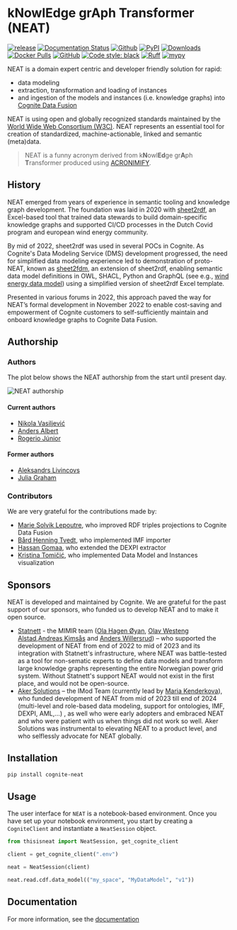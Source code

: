 # kNowlEdge grAph Transformer (NEAT)

[![release](https://img.shields.io/github/actions/workflow/status/cognitedata/neat/release.yaml?style=for-the-badge)](https://github.com/cognitedata/neat/actions/workflows/release.yaml)
[![Documentation Status](https://readthedocs.com/projects/cognite-neat/badge/?version=latest&style=for-the-badge)](https://cognite-neat.readthedocs-hosted.com/en/latest/?badge=latest)
[![Github](https://shields.io/badge/github-cognite/neat-green?logo=github&style=for-the-badge)](https://github.com/cognitedata/neat)
[![PyPI](https://img.shields.io/pypi/v/cognite-neat?style=for-the-badge)](https://pypi.org/project/cognite-neat/)
[![Downloads](https://img.shields.io/pypi/dm/cognite-neat?style=for-the-badge)](https://pypistats.org/packages/cognite-neat)
[![Docker Pulls](https://img.shields.io/docker/pulls/cognite/neat?style=for-the-badge)](https://hub.docker.com/r/cognite/neat)
[![GitHub](https://img.shields.io/github/license/cognitedata/neat?style=for-the-badge)](https://github.com/cognitedata/neat/blob/master/LICENSE)
[![Code style: black](https://img.shields.io/badge/code%20style-black-000000.svg?style=for-the-badge)](https://github.com/ambv/black)
[![Ruff](https://img.shields.io/endpoint?url=https://raw.githubusercontent.com/astral-sh/ruff/main/assets/badge/v2.json&style=for-the-badge)](https://github.com/astral-sh/ruff)
[![mypy](https://img.shields.io/badge/mypy-checked-000000.svg?style=for-the-badge&color=blue)](http://mypy-lang.org)

NEAT is a domain expert centric and developer friendly solution for rapid:

- data modeling
- extraction, transformation and loading of instances
- and ingestion of the models and instances (i.e. knowledge graphs) into [Cognite Data Fusion](https://www.cognite.com/en/product/cognite_data_fusion_industrial_dataops_platform)

NEAT is using open and globally recognized standards maintained by the [World Wide Web Consortium (W3C)](https://www.w3.org/RDF/).
NEAT represents an essential tool for creation of standardized, machine-actionable, linked and semantic (meta)data.

> NEAT is a funny acronym derived from k**N**owl**Ed**ge gr**A**ph **T**ransformer produced using [ACRONIMIFY](https://acronymify.com/NEAT/?q=knowledge+graph+transformer).


## History

NEAT emerged from years of experience in semantic tooling and knowledge graph development. The foundation was laid in 2020 with [sheet2rdf](https://github.com/nikokaoja/sheet2rdf), an Excel-based tool that trained data stewards to build domain-specific knowledge graphs and supported CI/CD processes in the Dutch Covid program and european wind energy community.

By mid of 2022, sheet2rdf was used in several POCs in Cognite. As Cognite's Data Modeling Service (DMS) development progressed, the need for simplified data modeling experience led to demonstration of proto-NEAT, known as [sheet2fdm](https://github.com/cognitedata/sheet2fdm), an extension of sheet2rdf, enabling semantic data model definitions in OWL, SHACL, Python and GraphQL (see e.g., [wind energy data model](https://cognitedata.github.io/wind-energy-data-model/)) using a simplified version of sheet2rdf Excel template.

Presented in various forums in 2022, this approach paved the way for NEAT’s formal development in November 2022 to enable cost-saving and empowerment of Cognite customers to self-sufficiently maintain and onboard knowledge graphs to Cognite Data Fusion.

## Authorship

### Authors
The plot below shows the NEAT authorship from the start until present day.

![NEAT authorship](./artifacts/figs/authorship.png)

#### Current authors
- [Nikola Vasiljević](www.linkedin.com/in/thisisnikola)
- [Anders Albert](https://www.linkedin.com/in/anders-albert-00790483/)
- [Rogerio Júnior](https://www.linkedin.com/in/rogerio-saboia-j%C3%BAnior-087118a7/)

#### Former authors
- [Aleksandrs Livincovs](https://www.linkedin.com/in/aleksandrslivincovs/)
- [Julia Graham](https://www.linkedin.com/in/julia-graham-959a78a7/)

### Contributors
We are very grateful for the contributions made by:


- [Marie Solvik Lepoutre](https://www.linkedin.com/in/mslepoutre/), who improved RDF triples projections to Cognite Data Fusion
- [Bård Henning Tvedt](https://www.linkedin.com/in/bhtvedt/), who implemented IMF importer
- [Hassan Gomaa](https://www.linkedin.com/in/dr-hassan-gomaa-232638121/), who extended the DEXPI extractor
- [Kristina Tomičić](https://www.linkedin.com/in/kristina-tomicic-6bb443108/), who implemented Data Model and Instances visualization


## Sponsors
NEAT is developed and maintained by Cognite. We are grateful for the past support of our sponsors, who funded us to develop NEAT and to make it open source.

- [Statnett](https://www.statnett.no/) - the MIMIR team ([Ola Hagen Øyan](https://www.linkedin.com/in/ola-%C3%B8yan-b0205b19/), [Olav Westeng Alstad](https://www.linkedin.com/in/olav-w-alstad-52329191/),[Andreas Kimsås](https://www.linkedin.com/in/andreas-kims%C3%A5s-964a0b2/) and [Anders Willersrud](https://www.linkedin.com/in/anders-willersrud-13a20220/)) – who supported the development of NEAT from end of 2022 to mid of 2023 and its integration with Statnett's infrastructure, where NEAT was battle-tested as a tool for non-sematic experts to define data models and transform large knowledge graphs representing the entire Norwegian power grid system. Without Statnett's support NEAT would not exist in the first place, and would not be open-source.
- [Aker Solutions](https://www.akersolutions.com/) – the IMod Team (currently lead by [Maria Kenderkova](https://www.linkedin.com/in/maria-kenderkova/)), who funded development of NEAT from mid of 2023 till end of 2024 (multi-level and role-based data modeling, support for ontologies, IMF, DEXPI, AML,...) , as well who were early adopters and embraced NEAT and who were patient with us when things did not work so well. Aker Solutions was instrumental to elevating NEAT to a product level, and who selflessly advocate for NEAT globally.


## Installation

```bash
pip install cognite-neat
```

## Usage

The user interface for `NEAT` is a notebook-based environment. Once you have set up your notebook
environment, you start by creating a `CogniteClient` and instantiate a `NeatSession` object.

```python
from thisisneat import NeatSession, get_cognite_client

client = get_cognite_client(".env")

neat = NeatSession(client)

neat.read.cdf.data_model(("my_space", "MyDataModel", "v1"))
```

## Documentation

For more information, see the [documentation](https://cognite-neat.readthedocs-hosted.com/en/latest/)